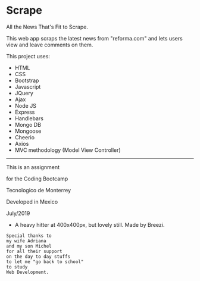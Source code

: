 # Scrape
All the News That's Fit to Scrape.

This web app scraps the latest news from "reforma.com" and lets users view and leave comments on them. 

This project uses:

- HTML
- CSS
- Bootstrap
- Javascript
- JQuery
- Ajax
- Node JS
- Express
- Handlebars
- Mongo DB
- Mongoose
- Cheerio
- Axios
- MVC methodology (Model View Controller)



------

This is an assignment

for the Coding Bootcamp 

Tecnologico de Monterrey

Developed in Mexico

July/2019

- A heavy hitter at 400x400px, but lovely still.
  Made by Breezi.



```
Special thanks to 
my wife Adriana
and my son Michel
for all their support
on the day to day stuffs
to let me "go back to school"
to study 
Web Development.
```